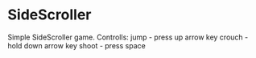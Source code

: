 # SideScroller
Simple SideScroller game.
Controlls:
jump - press up arrow key
crouch - hold down arrow key
shoot - press space
